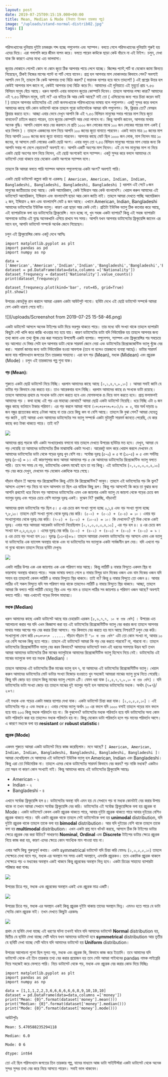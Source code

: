 ```yaml
---
layout: post
date: 2019-07-25T09:15:19.000+00:00
title: Mean, Median & Mode (বিখ্যাত তিনজন তারকার গল্প)
image: "/uploads/stand-normal-distrib02.jpg"
tags: []

---
```

পরিসংখ্যানের দুনিয়ায় দুইটা চমকপ্রদ শব্দ হচ্ছে পপুলেশন এবং স্যাম্পল। বলতে গেলে পরিসংখ্যানের দুনিয়াটা শুরুই হয় এদের দিয়ে। এরা গলাগলি করে জীবন যাপন করে। বলতে পারেন কাউকে ছাড়া কেউ বাঁচবে না এই টাইপ। চলুন, দেখা যাক কি কারণে এদের মধ্যে এত ভালবাসা।

জুতার দোকানে গেলেই কোন না কোন জুতা ঠিক আপনার পায়ে লেগে যাচ্ছে। জিন্সের প্যান্ট,শার্ট বা যেকোন জামা কিনতে গিয়েছেন, ঠিকই নিজের মাপের প্যান্ট বা শার্ট পেয়ে যাবেন। প্রশ্ন হল আপনার মাপ দোকানদার কিভাবে পেল? অবশ্যই আপনি দেন নি, তাহলে  কি কেউ আপনার তথ্য বিক্রি করল? ( ভয়ানক ব্যাপার হয়ে যাবে তাহলে!! ) এই প্রশ্নের উত্তর হল কেউই আপনার মাপ জানে না, কেউই আপনার তথ্য বিক্রি করে নি।  আমাদের এই দুনিয়াতে এই মুহুর্তে প্রায় ৭.৫৩ বিলিয়ন মানুষ বেঁচে আছে। ধরুন আপনি এবার ভাবলেন জুতার কোম্পানি দিবেন। তাহলে আপানর লক্ষ্য কারা? আমাদের এই ৭.৫৩ বিলিয়ন মানুষ, তাই না? এর বাইরে কি আর কেউ আছে? নাই তো ( এলিয়েনের জন্য পরে চিন্তা করেন ভাই ! ) তাহলে আপনার ডাটাসেটের এই মোট জনসংখ্যাকে পরিসংখ্যানের ভাষায় বলে পপুলেশন। একটু সুন্দর করে বললে আমাদের কাছে যদি কোন ডাটাসেট থাকে তাহলে পুরো ডাটাসেটকে আমরা বলি পপুলেশন। কি, ক্লিয়ার তো? বেসম্ভব ক্লিয়ার করতে হবে। আচ্ছা এবার ভেবে দেখুন আপনি কি এই  ৭.৫৩ বিলিয়ন মানুষের সবার পায়ের মাপ নিয়ে জুতা বানাবেন? চাইলে করতে পারেন, তবে জুতার কোম্পানি আর দেয়া লাগবে না। কিন্তু আপনি জানেন, আপনার মাথায় অনেক বুদ্ধি। আপনি খেয়াল করে বের করলনে যে প্রতি ১০০০ জন লোকের মাঝে ১০০ জন লোকের পায়ের মাপ একই ( ধরে নিলাম ) । তাহলে একজনের মাপ নিয়ে আপনি ১০০ জনের জুতা বানাতে পারবেন। একই ভাবে  মাত্র ১০ জনের মাপ নিয়ে আপনি ১০০০ জনের জন্য জুতা বানাতে পারবেন। আপনার কাছে মোট ছিল ১০০০ জন লোক, মাপ নিলেন মাত্র ১০ জনের, যা আসলে মোট লোকের একটা ছোট্ট অংশ। এবার বলুন তো ৭.৫৩ বিলিয়ন মানুষের পায়ের মাপ নেয়ার জন্য কি আপনি সবার পা মেপে বেড়াবেন? অবশ্যই না। আপনি একটি অংশের মাপ নিবেন। এই যে সব মানুষের মাপ না নিয়ে একটা ছোট্ট অংশের মাপ নিয়ে নিলেন, এই ছোট্ট অংশকেই বলে স্যাম্পল। একটু সুন্দর করে বললে আমাদের যে ডাটাসেট দেয়া থাকবে তার যেকোন একটা অংশকে স্যাম্পল বলে।

তাহলে কি আমরা বলতে পারি স্যাম্পল আসলে পপুলেশনের একটা অংশ? অবশ্যই পারি।

একটা ছোট্ট ডাটাসেট কল্পনা করি যা এরকমঃ `[ American, American, Indian, Indian, Bangladeshi, Bangladeshi, Bangladeshi, Bangladeshi ]`  ধরলাম এই সেটে ৮জন মানুষের জাতীয়তার তথ্য আছে। কেউ আমেরিকান, কেউ ইন্ডিয়ান আর কেউ বাংলাদেশি। খেয়াল করুন আমাদের এই ডাটাসেটে আমেরিকান, ইন্ডিয়ান এবং বাংলাদেশি ছাড়া আর কোন জাতি নাই। তাহলে আমরা দেখতে পাচ্ছি আমেরিকান ২ জন, ইন্ডিয়ান ২ জন এবং বাংলাদেশি মোট ৪ জন আছে। এখানে American, Indian, Bangladeshi আমাদের ডাটাসেটের ইউনিক ভ্যালু। কারণ এরা ছাড়া আর কেউ নেই। প্রতিটা ইউনিক ভ্যালু ঠিক কতবার করে আছে, এই ব্যাপারটাকে বলা হয় ডাটাসেটের ফ্রিকুয়েন্সি। মনে হচ্ছে না, খুব সহজ একটা ব্যাপার? কিন্তু এই সহজ ব্যাপারটা আপনাকে ডাটার এই যুদ্ধে অনেকখানি এগিয়ে রাখবে সব সময়। আপনি যখন আপনার ডাটাসেটের ফ্রিকুয়েন্সি জানেন এর মানে হল, আপনি ডাটাসেট সম্পর্কে অর্ধেক জেনে গিয়েছেন।

চলুন এই ফ্রিকুয়েন্সির কোড একটু দেখে আসিঃ

    import matplotlib.pyplot as plt
    import pandas as pd
    import numpy as np
    
    data = ['American','American','Indian','Indian','Bangladeshi','Bangladeshi','Bangladeshi','Bangladeshi']
    dataset = pd.DataFrame(data=data,columns =['Nationality'])
    dataset_frequnecy = dataset['Nationality'].value_counts()
    print(dataset_frequnecy)
    
    dataset_frequnecy.plot(kind='bar', rot=45, grid=True)
    plt.show()

উপরের কোডটুকু রান করালে আমরা এরকম একটা আউটপুট পাবো। ছবিটা দেখে এই ছোট্ট ডাটাসেট সম্পর্কে আমরা বেশ একটা ধারণা পেয়ে যাই।

![](/uploads/Screenshot from 2019-07-25 15-58-46.png)

একটা ডাটাসেট আসলে অনেক টাইপের ডাটা দিয়ে ভরপুর থাকতে পারে। তার মধ্যে যদি সংখ্যা থাকে তাহলে ব্যাপারটা কিছুটা পেট খালি করে কাচ্চি খাওয়ার মত হয়ে যায়। কারণ ডাটাসেটের ডাটা যদি নিউমেরিক হয় তাহলে আপনার জন্য তথ্য জানা এবং তথ্য খুঁজে বের করা সবচেয়ে উপযোগী একটা ব্যাপার। পপুলেশন, স্যাম্পল এবং ফ্রিকুয়েন্সির পর সবচেয়ে বড় আলোচ্য যে বিষয় সেটা হল আপনার ডাটা থেকে সারমর্ম জেনে নেয়া এবং ডাটাসেটের রিপ্রেজেজেন্টিভ ভ্যালু খুঁজে বের করা। সারমর্ম জানার জন্য ডাটা নিউমেরিক হওয়া আবশ্যক (তবে না হলেও তারজন্যে ব্যবস্থা আছে)।  ডাটার সারমর্ম জানা যায় পরিসংখ্যান জগতের তিন তারকার সাহায্যে। এরা হল গড় (Mean), মধ্যক (Midean) এবং প্রচুরক (Mode) । চলুন এই তারকাদের গল্প শুনা যাক।

#### গড় (Mean):

শুরুতে একটা ছোট্ট ডাটাসেট নিয়ে নিচ্ছি। ধরলাম আমাদের কাছে আছে `[০,১,৪,৭,৮,১০]` । আমরা সবাই জানি যে ডাটার গড় কিভাবে বের করতে হয়। তাও আরেকবার বলে নিচ্ছি। ধরলাম আমাদের কাছে n সংখ্যক ডাটা রয়েছে। তাহলে আমাদের প্রথমে n সংখ্যক ডাটা যোগ করতে হবে এবং যোগফলকে n দিয়ে ভাগ করতে হবে। প্রাপ্ত ফলাফলই আমাদের গড় । কথা হচ্ছে এই গড় এর মাহাত্ম্য কোথায়? আমরা ছোট্ট একটা ডাটাসেট নিয়েছি। ধরে নিচ্ছি এটা ৬ জন বন্ধুর কাছে বর্তমানে টাকার পরিমাণ। এর গড় করলে আমরা পাবো `(০+১+৪+৭+৮+১০)/৬ = ৫`, যার অর্থ দাড়ায় ৬ জন বন্ধুর প্রত্যেকের কাছে ৫টাকা আছে বা তার চেয়ে কিছু কম বা বেশি আছে। তাহলে কি বুঝা গেল? আমরা যেহেতু গড় জানি , তাই আমরা এখন আমাদের ডাটাসেটের সব ভ্যালু সম্পর্কে একটা মুটামুটি সারমর্ম জানতে পেরেছি, যে কার কাছে কত টাকা থাকতে পারে। তাই না?

![](/uploads/s2m1_mean_center.svg)

আমাদের প্রাপ্ত গড়কে যদি একটা সংখ্যারেখায় বসানো যায় তাহলে দেখতে উপরের ছবিটার মত হবে। দেখুন, আমরা যে গড় পেয়েছি তা আমাদের ডাটাসেটের ঠিক মাঝামাঝি একটা সংখ্যা। আরেকটু ভাল করে খেয়াল করলে দেখবেন যে আমাদের ডাটাসেটের ডাটা থেকে গড়ের দূরত্ব খুব বেশি নয়। সর্বোচ্চ দূরত্ব (৫-০) = ৫ বা (১০-৫) = ৫ এবং সর্বনিম্ন দূরত্ব (৫-৪) =  ১। এই কারণগুলার জন্য আমরা আমাদের গড় ৫ কে আমাদের ডাটাসেটের রিপ্রেজেন্টিভ ভ্যালু বলতে পারি। তবে সব সময় যে গড়, ডাটাসেটের একদম মাঝেই হবে তা নয় কিন্তু। এই ডাটাসেটের  `[০,২,৩,৩,৩,৪,১৩]` গড় বের করে দেখুন, দেখবেন গড় যেকোন একদিকে সরে গেছে।

দাঁড়ান দাঁড়ান !! আগের গড় রিপ্রেজেন্টিভ কিন্তু এইটা কি রিপ্রেজেন্টিভ? ভাবুন। তাহলে এই ডাটাসেটের গড় কি ভুল?  আসলে এতক্ষণ গড় নিয়ে যা বলে আসলাম তা ছিল এর বাহ্যিক কিছু রূপ। কিন্তু গড় আসলেই কি করে তা বুঝার জন্য আপনি প্রথমেই ধরে নিবেন গড় আমাদের ডাটাসেটের এমন এক জায়গার একটা ভ্যালু যে জায়গা থেকে গড়ের চেয়ে কম ভ্যালুর দূরত্ব এবং গড়ের চেয়ে বেশি ভ্যালুর দূরত্ব একই। বুঝেন নি? বুঝাচ্ছি, দাঁড়ান!!

আমাদের প্রথম ডাটাসেটের গড় ছিল ৫। ৫ এর চেয়ে কম সংখ্যা গুলো হচ্ছে ০,১,৪ এবং বড় সংখ্যা গুলো হচ্ছে ৭,৮,১০। তাহলে ছোট সংখ্যা গুলো থেকে দূরত্ব বের করি। `(৫-০) + (৫-১) + (৫-৪) = ১০` । এবার বড় সংখ্যাগুলোর থেকে দূরত্ব বের করি। `(৭-৫) + (৮-৫) + (১০-৫) = ১০`। কি দেখলেন? দুই দিক থেকে একই দূরত্ব। এবার পরে আময়রা আরেকটা ডাটাসেট নিয়েছিলাম `[০,২,৩,৩,৩,৪,১৩]` , এর গড় হল ৪। ৪ এর চেয়ে কম সংখ্যা হল ০,২,৩,৩,৩ । এদের দূরত্ব বের করিঃ `(৪-০) + (৪-২) + (৪-৩) + (৪-৩) + (৪-৩) = ৯` । ৪ এর চেয়ে বড় সংখ্যা হল ১৩। দূরত্বঃ (১৩-৪)=৯। তাহলে আময়রা দেখলাম ডাটাসেটের গড় আসলে এমন এক ভ্যালু যা ডাটাসেটের এক ব্যালেন্স অবস্থায় থাকে এবং যা ডাটাসেটের সব ভ্যালুকে একটা সার্বজনীন রূপ দেয়। যদি এখনো গড় না বুঝে থাকেন তাহলে নিচের ছবিটা দেখুনঃ

![](/uploads/s2m1_mean_balance_point.svg)

একটা লাঠির উপর এক এক জায়গায় এক এক পরিমাণ ভার আছে। কিন্তু লাঠিটি ৪ নাম্বার বিন্দুতে একদম স্থির বা ভারসাম্য অবস্থায় থাকতে পারে। সহজ ভাষায় বলতে গেলে ৪ নাম্বার বিন্দুর ডান দিকের ওজন এবং বাম দিকের ওজন যদি সমান হয় তাহলেই কেবল লাঠিটি ৪ নাম্বার বিন্দুতে স্থির থাকবে। তাই না? কিন্তু ৪ নাম্বার বিন্দুতে তো ওজন ৪। আবার লাঠির ওই সকল বিন্দুতে যদি সম পরিমাণ ভার থাকে তাহলেও লাঠিটি ৪ নাম্বার বিন্দুতে স্থির থাকবে। আচ্ছা, তাহলে আমরা কি বলতে পারি লাঠিটি যেহেতু স্থির এবং গড় মান ৪ তাহলে লাঠির সব জায়গায় ৪ পরিমাণ ওজন আছে? অবশ্যই বলতে পারি। আর এখানেই গড়ের বিশাল মাহাত্ম্য।

#### মধ্যক (Median)

ধরুন আমাদের কাছে একটা ডাটাসেট আছে যার চেহারাটা এরকম `[৫,৬,৭,৭, ১০ বা তার বেশি]` । উপরের এত আলোচনা করার পর যদি এখন জিজ্ঞাসা করা হয় এই ডাটাসেটের রিপ্রেজেন্টিটিভ ভ্যালু বের করার জন্য তাহলে আপনার মাথায় সবার আগের গড় বের করার চিন্তা আসবে। গড় কিভাবে বের করতে হয় মনে আছে নিশ্চয়ই? চলুন বের করি। সংখ্যাগুলো যোগ করি `৫+৬+৭+৭+ ......` দাঁড়ান দাঁড়ান !! `"১০ বা তার বেশি"` এটা তো কোন সংখ্যা না, আবার ১০ এর বেশি অনেক কিছু হতে পারে। তাহলে এই ডাটাসেটে আমরা কি গড় বের করতে পারবো? না, পারবো না। তাহলে  ডাটাসেটের রিপ্রেজেন্টিটিভ ভ্যালু বের করব কিভাবে? আমাদের ডাটাসেটে যখন এই ধরনের সমস্যার উদ্ভব ঘটে তখন আমরা আমাদের ডাটাসেটের ঠিক মাঝের ভ্যালুটাকে আমাদের রিপ্রেজেন্টিটিভ ভ্যালু হিসেবে নিয়ে নেই। ডাটাসেটের এই মাঝের ভ্যালুকে বলা হয় মধ্যক (Median) ।

তাহলে আমাদের এই ডাটাসেটের ঠিক মাঝের ভ্যালু হল ৭, যা আমাদের এই ডাটাসেটের রিপ্রেজেন্টিটিভ ভ্যালু। খেয়াল করুন আমাদের ডাটাসেটের মোট ডাটার সংখ্যা বিজোড় হওয়াতে খুব সহজেই আময়রা মাঝের ভ্যালু বুঝে নিতে পেরেছি। কিন্তু যদি জোড় হত তাহলে কিন্তু মাঝের ভ্যালু পেতাম ২টি। যেমন ধরা যাক `[২,৪,৭,৭,৮,১০ বা তার বেশি]` । যদি ডাটাসেটের ডাটা সংখ্যা জোড় হয় তাহলে মাঝের দুই ভ্যালুর গড়ই হল আমাদের ডাটাসেটের মধ্যক। অর্থাৎ (৭+৭)/২=৭।

এই মধ্যক এবং গড়ের একটা মজার ব্যাপার দেখা যাক। একটা ডাটাসেট চিন্তা করা যাক। `[২,৩,৫,৫,১০]` । এই ডাটাসেটের গড় ৫ এবং মধ্যক ৫। এবার শেষের ভ্যালু অর্থাৎ ১০ এর বদলে যদি ১০০০ বসাই তাহলে গড়ের মান বদলে হয়ে যায় ২০৩ কিন্তু মধ্যক পরিবর্তন হয় না। কি বুঝলেন? ডাটাসেটের মধ্যক পরিবর্তন হয়ে যদি ডাটাসেটের অন্য কোন ডাটা পরিবর্তন করা হয় তাহলেও মধ্যক পরিবর্তন হয় না। কিন্তু যেকোন ডাটা পরিবর্তন হলে গড় মানের পরিবর্তন আসে। এ কারণে মধ্যকে বলা হয় **resistant** or **robust statistic।**

#### প্রচুরক  (Mode)

একদম শুরুতে আমরা একটা ডাটাসেট নিয়ে কাজ করেছিলাম। মনে আছে? `[ American, American, Indian, Indian, Bangladeshi, Bangladeshi, Bangladeshi, Bangladeshi ]`। আমরা দেখেছিলাম যে আমাদের এই ডাটাসেটে ইউনিক ভ্যালু হল American, Indian এবং Bangladeshi। কিন্তু এরা তো নিউমেরিক না। তাহলে এদের থেকে ডাটাসেটের সারমর্ম কিভাবে বের করব? গড় নাকি মধ্যক? একটাও তো সম্ভব না কারণ কোন সংখ্যাই নাই। কিন্তু আমাদের কাছে এই ডাটাসেটের ফ্রিকুয়েন্সি আছেঃ

* American - ২
* Indian - ২
* Bangladeshi - ৪

এখানে সর্বোচ্চ ফ্রিকুয়েন্সি হল ৪। ডাটাসেটের অবস্থা যদি এমন হয় যে সেখানে গড় বা মধ্যক কোনটাই বের করার উপায় থাকে না তখন আমরা সেখানে সর্বোচ্চ ফ্রিকুয়েন্সি বের করি। ডাটাসেটের এই সর্বোচ্চ ফ্রিকুয়েন্সিকে বলা হয় প্রচুরক বা Mode। একটা ডাটাসেটে কেবল একটা প্রচুরক থাকতে পারে, আবার দুইটা প্রচুরক থাকতে পারে আবার দুইয়ের বেশিও প্রচুরক থাকতে পারে। যদি একটা প্রচুরক থাকে তাহলে সেই ডাটাসেটকে বলা হয় **unimodal** distribution, যদি দুইটা প্রচুরক থাকে তাহলে তাকে বলা হয় **bimodal** distribution। আর যদি দুইয়ের বেশি থাকে তাহলে তাকে বলা হয় **multimodal** distribution। এখন একটা প্রশ্ন মনে খটখট করছে, আসলে ঠিক কি টাইপের ডাটার ক্ষেত্রে প্রচুরক বের করা উচিত? সাধারণত **Nominal**, **Ordinal** এবং **Discrete** টাইপের ডাটার ক্ষেত্রে প্রচুরক নিয়ে কাজ করা হয়, কারণ এদের ক্ষেত্রে কোন সাংখ্যিক মান পাওয়া যায় না।

এবার আসি কিছু গুরুত্বপূর্ন কথায়। একটা symmetrical ডাটাসেট যদি চিন্তা করি যেমনঃ `[২,৩,৫,৫,১০]` তাহলে সেক্ষেত্রে দেখা যাবে গড়, মধ্যক এর অবস্থান সব সময় একই অবস্থানে, এমনকি প্রচুরকও। তবে একাদিক প্রচুরক থাকলে সেক্ষেত্রে গড় ও মধ্যকের অবস্থান একই থাকবে কিন্তু প্রচুরকের অবস্থান ভিন্ন হবে। একটা চিত্রের সাহায্যে ব্যাপারটা পরিষ্কার করা যাকঃ

![](/uploads/s2m3_normal.svg)

উপরের চিত্রে গড়, মধ্যক এবং প্রচুরকের অবস্থান একই এবং প্রচুরক মাত্র একটি।

![](/uploads/s2m3_two_modes.svg)

উপরের চিত্রে গড়, মধ্যক এর অবস্থান একই কিন্তু প্রচুরক দুইটা থাকায় তাদের অবস্থান ভিন্ন। এমনও হতে পারে যে ডাটা সেটের কোন প্রচুরক নাই। তখন দেখতে কিছুটা এরকমঃ

![](/uploads/s2m3_uniform.svg)

প্রথম যে ছবিটা দেখা যাচ্ছে এই ধরণের ঘটনা তখনই ঘটবে যদি আমাদের ডাটাসেট **Normal** distribution হয়, দ্বিতীয় যে ছবিটা দেখা যাচ্ছে সেটি ঘটবে যখন আমাদের ডাটাসেট হবে  **symmetrical** distribution আর তৃতীয় যে ছবিটি দেখা যাচ্ছে সেটি ঘটবে যদি আমাদের ডাটাসেট হয় **Uniform** distribution।

উপরের আলোচনা গুলো ছিল মূলত গড়, মধ্যক এবং প্রচুরক কি, কিভাবে কাজ করে ইত্যাদি। তবে আমাদের যদি ডাটাসেট থেকে এই তিন তারকার তথ্য বের করার প্রয়োজন হয় তবে সেটা আমরা পাইথনের pandas নামক লাইব্রেরি দিয়ে সহজেই করে ফেলতে পারি। নিচে ডাটাসেট থেকে গড়, মধ্যক এবং প্রচুরক বের করার কোড দিয়ে দিচ্ছিঃ

    import matplotlib.pyplot as plt
    import pandas as pd
    import numpy as np
    
    data = [1,1,1,2,2,3,6,6,6,6,6,6,8,9,10,10,10]
    dataset = pd.DataFrame(data=data,columns =['money'])
    print("Mean: {0}".format(dataset['money'].mean()))
    print("Median: {0}".format(dataset['money'].median()))
    print("Mode: {0}".format(dataset['money'].mode()))

আউটপুটঃ

`Mean: 5.470588235294118`

`Median: 6.0`

`Mode: 0 6`

`dtype: int64`

তো এই ছিল পরিসংখ্যান জগতের তিন তারকার গল্প, যাদের মাধ্যমে আজ ডাটা সাইন্টিস্টরা একটা ডাটাসেট থেকে অনেক সুন্দর সুন্দর তথ্য বের করে নিয়ে আসতে পারেন। সবাই ভাল থাকবেন।